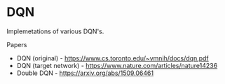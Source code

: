 # DQN

Implemetations of various DQN's.

Papers

  * DQN (original) - https://www.cs.toronto.edu/~vmnih/docs/dqn.pdf
  * DQN (target network) - https://www.nature.com/articles/nature14236
  * Double DQN - https://arxiv.org/abs/1509.06461
